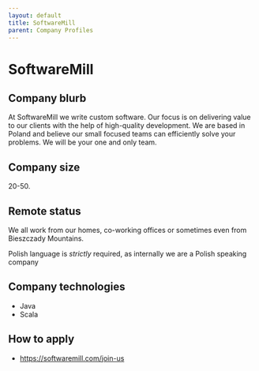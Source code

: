 ```yaml
---
layout: default
title: SoftwareMill
parent: Company Profiles
---
```


# SoftwareMill

## Company blurb

At SoftwareMill we write custom software. Our focus is on delivering value to our clients with the help of high-quality development. We are based in Poland and believe our small focused teams can efficiently solve your problems. We will be your one and only team.

## Company size

20-50.

## Remote status

We all work from our homes, co-working offices or sometimes even from Bieszczady Mountains.

Polish language is *strictly* required, as internally we are a Polish speaking company

## Company technologies

- Java
- Scala

## How to apply

- https://softwaremill.com/join-us
